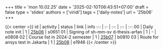 +++
title = 'mon 10.02.25'
date = '2025-02-10T06:43:51+07:00'
draft = false
type = 'slides'
authors = ['viridi']
tags = ['daily-notes']
url = '25b06'
+++

{{< center >}}
id | activity | status | link | info
:-: | :- | :-: | :-: | :-:
00 | Daily note init                    | 1 | [25b06](/notes/25b06) | s0651
01 | Signing of sh-mm-sv d-thesis-arfan | 1 | - | e0808
02 | Course list in 2024-2 semester     | 1 | [25b07](/notes/25b07) | b0810
03 | Route for ansys test in Jakarta    | 1 | [25b08](/notes/25b08) | e1946
{{< /center >}}
